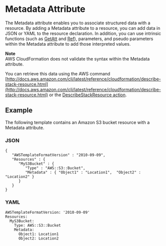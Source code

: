 # Metadata Attribute<a name="aws-attribute-metadata"></a>

The Metadata attribute enables you to associate structured data with a resource\. By adding a Metadata attribute to a resource, you can add data in JSON or YAML to the resource declaration\. In addition, you can use intrinsic functions \(such as [GetAtt](intrinsic-function-reference-getatt.md) and [Ref](intrinsic-function-reference-ref.md)\), parameters, and pseudo parameters within the Metadata attribute to add those interpreted values\.

**Note**  
AWS CloudFormation does not validate the syntax within the Metadata attribute\.

You can retrieve this data using the AWS command [http://docs.aws.amazon.com/cli/latest/reference/cloudformation/describe-stack-resource.html](http://docs.aws.amazon.com/cli/latest/reference/cloudformation/describe-stack-resource.html) or the [DescribeStackResource action](http://docs.aws.amazon.com/AWSCloudFormation/latest/APIReference/API_DescribeStackResource.html)\.

## Example<a name="w3ab2c21c23c19b9"></a>

The following template contains an Amazon S3 bucket resource with a Metadata attribute\.

### JSON<a name="aws-attribute-metadata-example.json"></a>

```
{
   "AWSTemplateFormatVersion" : "2010-09-09",
   "Resources" : {
      "MyS3Bucket" : {
         "Type" : "AWS::S3::Bucket",
         "Metadata" : { "Object1" : "Location1",  "Object2" : "Location2" }
      }
   }
}
```

### YAML<a name="aws-attribute-metadata-example.yaml"></a>

```
AWSTemplateFormatVersion: '2010-09-09'
Resources:
  MyS3Bucket:
    Type: AWS::S3::Bucket
    Metadata:
      Object1: Location1
      Object2: Location2
```